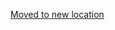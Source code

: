 [Moved to new location](https://github.com/DataTalksClub/machine-learning-zoomcamp/blob/master/09-serverless/01-intro.md)